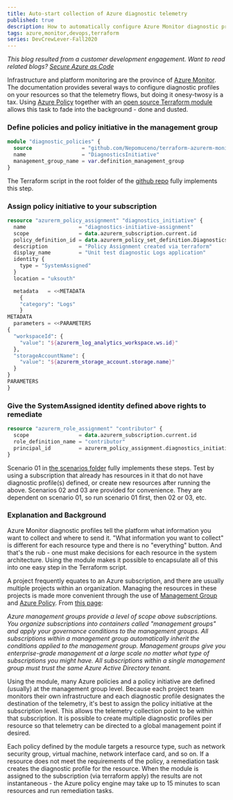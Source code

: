 ```yaml
---
title: Auto-start collection of Azure diagnostic telemetry
published: true
description: How to automatically configure Azure Monitor diagnostic profiles on Azure resources using Azure Policy and Terraform, thus initiating collection of logs and metrics.
tags: azure,monitor,devops,terraform
series: DevCrewLever-Fall2020
---
```

_This blog resulted from a customer development engagement. Want to read related blogs?  [Secure Azure as Code](https://dev.to/cse/secure-azure-as-code-5d9i)_

Infrastructure and platform monitoring are the province of [Azure Monitor](https://docs.microsoft.com/en-us/azure/azure-monitor/). The documentation provides several ways to configure diagnostic profiles on your resources so that the telemetry flows, but doing it onesy-twosy is a tax. Using [Azure Policy](https://docs.microsoft.com/en-us/azure/governance/policy/) together with an [open source Terraform module](https://github.com/Nepomuceno/terraform-azurerm-monitoring-policies) allows this task to fade into the background - done and dusted.

### Define policies and policy initiative in the management group

```terraform
module "diagnostic_policies" {
  source                = "github.com/Nepomuceno/terraform-azurerm-monitoring-policies.git?ref=main"
  name                  = "DiagnosticsInitiative"
  management_group_name = var.definition_management_group
}
```

The Terraform script in the root folder of the [github repo]((https://github.com/sebastus/icy-landscape)) fully implements this step.  

### Assign policy initiative to your subscription

```terraform
resource "azurerm_policy_assignment" "diagnostics_initiative" {
  name                 = "diagnostics-initiative-assignment"
  scope                = data.azurerm_subscription.current.id
  policy_definition_id = data.azurerm_policy_set_definition.DiagnosticsInitiative.id
  description          = "Policy Assignment created via terraform"
  display_name         = "Unit test diagnostic Logs application"
  identity {
    type = "SystemAssigned"
  }
  location = "uksouth"

  metadata   = <<METADATA
    {
    "category": "Logs"
    }
METADATA
  parameters = <<PARAMETERS
{
  "workspaceId": {
    "value": "${azurerm_log_analytics_workspace.ws.id}"
  },
  "storageAccountName": {
    "value": "${azurerm_storage_account.storage.name}"
  }
}
PARAMETERS
}
```

### Give the SystemAssigned identity defined above rights to remediate

```terraform
resource "azurerm_role_assignment" "contributor" {
  scope                = data.azurerm_subscription.current.id
  role_definition_name = "contributor"
  principal_id         = azurerm_policy_assignment.diagnostics_initiative.identity[0].principal_id
}
```

Scenario 01 in [the scenarios folder](https://github.com/sebastus/icy-landscape/tree/main/scenarios) fully implements these steps. Test by using a subscription that already has resources in it that do not have diagnostic profile(s) defined, or create new resources after running the above. Scenarios 02 and 03 are provided for convenience. They are dependent on scenario 01, so run scenario 01 first, then 02 or 03, etc.

### Explanation and Background

Azure Monitor diagnostic profiles tell the platform what information you want to collect and where to send it. "What information you want to collect" is different for each resource type and there is no "everything" button. And that's the rub - one must make decisions for each resource in the system architecture. Using the module makes it possible to encapsulate all of this into one easy step in the Terraform script.

A project frequently equates to an Azure subscription, and there are usually multiple projects within an organization. Managing the resources in these projects is made more convenient through the use of [Management Group](https://docs.microsoft.com/en-us/azure/governance/management-groups/) and [Azure Policy](https://docs.microsoft.com/en-us/azure/governance/policy/). From [this page](https://docs.microsoft.com/en-us/azure/governance/management-groups/overview):  

*Azure management groups provide a level of scope above subscriptions. You organize subscriptions into containers called "management groups" and apply your governance conditions to the management groups. All subscriptions within a management group automatically inherit the conditions applied to the management group. Management groups give you enterprise-grade management at a large scale no matter what type of subscriptions you might have. All subscriptions within a single management group must trust the same Azure Active Directory tenant.*

Using the module, many Azure policies and a policy initiative are defined (usually) at the management group level. Because each project team monitors their own infrastructure and each diagnostic profile designates the destination of the telemetry, it's best to assign the policy initiative at the subscription level. This allows the telemetry collection point to be within that subscription. It is possible to create multiple diagnostic profiles per resource so that telemetry can be directed to a global management point if desired.

Each policy defined by the module targets a resource type, such as network security group, virtual machine, network interface card, and so on. If a resource does not meet the requirements of the policy, a remediation task creates the diagnostic profile for the resource. When the module is assigned to the subscription (via terraform apply) the results are not instantaneous - the Azure policy engine may take up to 15 minutes to scan resources and run remediation tasks.
